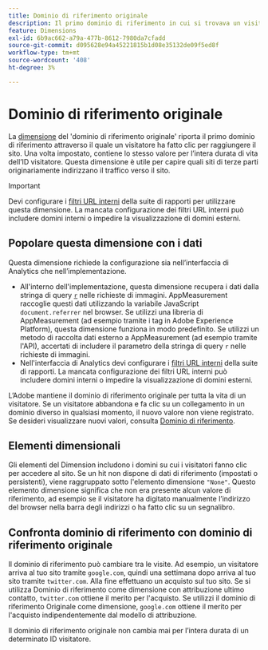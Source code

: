 ```yaml
---
title: Dominio di riferimento originale
description: Il primo dominio di riferimento in cui si trovava un visitatore prima di fare clic sul sito.
feature: Dimensions
exl-id: 6b9ac662-a79a-477b-8612-7980da7cfadd
source-git-commit: d095628e94a45221815b1d08e35132de09f5ed8f
workflow-type: tm+mt
source-wordcount: '408'
ht-degree: 3%

---
```


# Dominio di riferimento originale

La [dimensione](overview.md) del &#39;dominio di riferimento originale&#39; riporta il primo dominio di riferimento attraverso il quale un visitatore ha fatto clic per raggiungere il sito. Una volta impostato, contiene lo stesso valore per l’intera durata di vita dell’ID visitatore. Questa dimensione è utile per capire quali siti di terze parti originariamente indirizzano il traffico verso il sito.

>[!IMPORTANT]
>
>Devi configurare i [filtri URL interni](/help/admin/admin/c-manage-report-suites/c-edit-report-suites/general/internal-url-filter-admin.md) della suite di rapporti per utilizzare questa dimensione. La mancata configurazione dei filtri URL interni può includere domini interni o impedire la visualizzazione di domini esterni.

## Popolare questa dimensione con i dati

Questa dimensione richiede la configurazione sia nell’interfaccia di Analytics che nell’implementazione.

* All&#39;interno dell&#39;implementazione, questa dimensione recupera i dati dalla stringa di query [`r`](/help/implement/validate/query-parameters.md) nelle richieste di immagini. AppMeasurement raccoglie questi dati utilizzando la variabile JavaScript `document.referrer` nel browser. Se utilizzi una libreria di AppMeasurement (ad esempio tramite i tag in Adobe Experience Platform), questa dimensione funziona in modo predefinito. Se utilizzi un metodo di raccolta dati esterno a AppMeasurement (ad esempio tramite l&#39;API), accertati di includere il parametro della stringa di query `r` nelle richieste di immagini.
* Nell&#39;interfaccia di Analytics devi configurare i [filtri URL interni](/help/admin/admin/c-manage-report-suites/c-edit-report-suites/general/internal-url-filter-admin.md) della suite di rapporti. La mancata configurazione dei filtri URL interni può includere domini interni o impedire la visualizzazione di domini esterni.

L’Adobe mantiene il dominio di riferimento originale per tutta la vita di un visitatore. Se un visitatore abbandona e fa clic su un collegamento in un dominio diverso in qualsiasi momento, il nuovo valore non viene registrato. Se desideri visualizzare nuovi valori, consulta [Dominio di riferimento](referring-domain.md).

## Elementi dimensionali

Gli elementi del Dimension includono i domini su cui i visitatori fanno clic per accedere al sito. Se un hit non dispone di dati di riferimento (impostati o persistenti), viene raggruppato sotto l&#39;elemento dimensione `"None"`. Questo elemento dimensione significa che non era presente alcun valore di riferimento, ad esempio se il visitatore ha digitato manualmente l’indirizzo del browser nella barra degli indirizzi o ha fatto clic su un segnalibro.

## Confronta dominio di riferimento con dominio di riferimento originale

Il dominio di riferimento può cambiare tra le visite. Ad esempio, un visitatore arriva al tuo sito tramite `google.com`, quindi una settimana dopo arriva al tuo sito tramite `twitter.com`. Alla fine effettuano un acquisto sul tuo sito. Se si utilizza Dominio di riferimento come dimensione con attribuzione ultimo contatto, `twitter.com` ottiene il merito per l&#39;acquisto. Se utilizzi il dominio di riferimento Originale come dimensione, `google.com` ottiene il merito per l&#39;acquisto indipendentemente dal modello di attribuzione.

Il dominio di riferimento originale non cambia mai per l’intera durata di un determinato ID visitatore.
